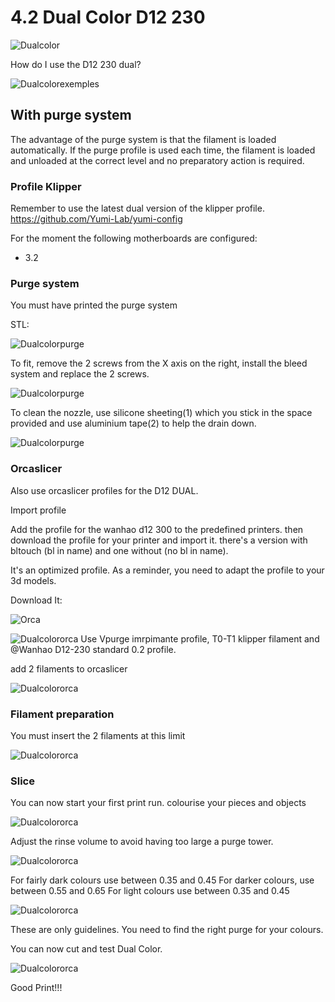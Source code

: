 # 4.2 Dual Color D12 230

![Dualcolor](/img/KlipperSmartPad/DualColorD12/D12dual.png)

How do I use the D12 230 dual?

![Dualcolorexemples](/img/KlipperSmartPad/DualColorD12/dualexemples001.jpg)

## With purge system


The advantage of the purge system is that the filament is loaded automatically. If the purge profile is used each time, the filament is loaded and unloaded at the correct level and no preparatory action is required.

### Profile Klipper

Remember to use the latest dual version of the klipper profile.
https://github.com/Yumi-Lab/yumi-config

For the moment the following motherboards are configured:

- 3.2


### Purge system


You must have printed the purge system

STL:

![Dualcolorpurge](/img/KlipperSmartPad/DualColorD12/purge001.jpg)

To fit, remove the 2 screws from the X axis on the right, install the bleed system and replace the 2 screws.

![Dualcolorpurge](/img/KlipperSmartPad/DualColorD12/purge001screws.png)



To clean the nozzle, use silicone sheeting(1) which you stick in the space provided and use aluminium tape(2) to help the drain down.

![Dualcolorpurge](/img/KlipperSmartPad/DualColorD12/purge001tapesili.png)



### Orcaslicer

Also use orcaslicer profiles for the D12 DUAL.

Import profile

Add the profile for the wanhao d12 300 to the predefined printers. then download the profile for your printer and import it. there's a version with bltouch (bl in name) and one without (no bl in name).

It's an optimized profile. As a reminder, you need to adapt the profile to your 3d models.

Download It:

![Orca](/img/KlipperSmartPad/Orcaslicer/Orcaslicer002.png)


![Dualcolororca](/img/KlipperSmartPad/DualColorD12/profildualorcaslicer001.png)
Use Vpurge imrpimante profile, T0-T1 klipper filament and @Wanhao D12-230 standard 0.2 profile.

add 2 filaments to orcaslicer

![Dualcolororca](/img/KlipperSmartPad/DualColorD12/profildualorcaslicer002.png)

### Filament preparation

You must insert the 2 filaments at this limit

![Dualcolororca](/img/KlipperSmartPad/DualColorD12/dualprepafilament001.png)


### Slice

You can now start your first print run. colourise your pieces and objects

![Dualcolororca](/img/KlipperSmartPad/DualColorD12/slice001.png)


Adjust the rinse volume to avoid having too large a purge tower.

![Dualcolororca](/img/KlipperSmartPad/DualColorD12/profildualorcaslicer003.png)


For fairly dark colours use between 0.35 and 0.45
For darker colours, use between 0.55 and 0.65
For light colours use between 0.35 and 0.45

![Dualcolororca](/img/KlipperSmartPad/DualColorD12/profildualorcaslicer004.png)

These are only guidelines. You need to find the right purge for your colours.

You can now cut and test Dual Color.

![Dualcolororca](/img/KlipperSmartPad/DualColorD12/slice002.png)

Good Print!!!
